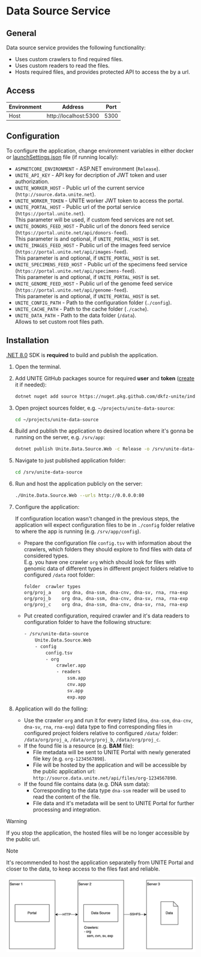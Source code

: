 # Data Source Service

## General
Data source service provides the following functionality:
- Uses custom crawlers to find required files.
- Uses custom readers to read the files.
- Hosts required files, and provides protected API to access the by a url.

## Access
Environment|Address|Port
-----------|-------|----
Host|http://localhost:5300|5300

## Configuration
To configure the application, change environment variables in either docker or [launchSettings.json](Unite.Data.Source.Web/Properties/launchSettings.json) file (if running locally):

- `ASPNETCORE_ENVIRONMENT` - ASP.NET environment (`Release`).
- `UNITE_API_KEY` - API key for decription of JWT token and user authorization.
- `UNITE_WORKER_HOST` - Public url of the current service (`http://source.data.unite.net`).
- `UNITE_WORKER_TOKEN` - UNITE worker JWT token to access the portal.
- `UNITE_PORTAL_HOST` - Public url of the portal service (`https://portal.unite.net`).  
    This parameter will be used, if custom feed services are not set.
- `UNITE_DONORS_FEED_HOST` - Public url of the donors feed service (`https://portal.unite.net/api/donors-feed`).  
    This parameter is and optional, if `UNITE_PORTAL_HOST` is set.
- `UNITE_IMAGES_FEED_HOST` - Public url of the images feed service (`https://portal.unite.net/api/images-feed`).  
    This parameter is and optional, if `UNITE_PORTAL_HOST` is set.
- `UNITE_SPECIMENS_FEED_HOST` - Public url of the specimens feed service (`https://portal.unite.net/api/specimens-feed`).  
    This parameter is and optional, if `UNITE_PORTAL_HOST` is set.
- `UNITE_GENOME_FEED_HOST` - Public url of the genome feed service (`https://portal.unite.net/api/genome-feed`).  
    This parameter is and optional, if `UNITE_PORTAL_HOST` is set.
- `UNITE_CONFIG_PATH` - Path to the configuration folder (`./config`).
- `UNITE_CACHE_PATH` - Path to the cache folder (`./cache`).
- `UNITE_DATA_PATH` - Path to the data folder (`/data`).  
    Allows to set custom root files path.

## Installation

[.NET 8.0](https://dotnet.microsoft.com/en-us/download/dotnet/8.0) SDK is **required** to build and publish the application.

1) Open the terminal.

2) Add UNITE GitHub packages source for required **user** and **token** ([create](https://docs.github.com/en/authentication/keeping-your-account-and-data-secure/managing-your-personal-access-tokens) it if needed):
    ```bash
    dotnet nuget add source https://nuget.pkg.github.com/dkfz-unite/index.json -n github -u ${USER} -p ${TOKEN} --store-password-in-clear-text
    ```

3) Open project sources folder, e.g. `~/projects/unite-data-source`:
    ```bash
    cd ~/projects/unite-data-source
    ```

4) Build and publish the application to desired location where it's gonna be running on the server, e.g. `/srv/app`:
    ```bash
    dotnet publish Unite.Data.Source.Web -c Release -o /srv/unite-data-source -p:PublishSingleFile=true -p:EnableCompressionInSingleFile=true -p:DebugType=None --self-contained   
    ```

5) Navigate to just published application folder:
    ```bash
    cd /srv/unite-data-source
    ```

6) Run and host the application publicly on the server:
    ```bash
    ./Unite.Data.Source.Web --urls http://0.0.0.0:80
    ```

7) Configure the application:

    If configuration location wasn't changed in the previous steps, the application will expect configuration files to be in `./config` folder relative to where the app is running (e.g. `/srv/app/config`).

    - Prepare the configuration file `config.tsv` with information about the crawlers, which folders they should explore to find files with data of considered types.  
    E.g. you have one crawler `org` which should look for files with genomic data of different types in different project folders relative to configured `/data` root folder:
        ```tsv
        folder  crawler types
        org/proj_a    org dna, dna-ssm, dna-cnv, dna-sv, rna, rna-exp
        org/proj_b    org dna, dna-ssm, dna-cnv, dna-sv, rna, rna-exp
        org/proj_c    org dna, dna-ssm, dna-cnv, dna-sv, rna, rna-exp
        ```
    - Put created configuration, required crawler and it's data readers to configuration folder to have the following structure:
        ```txt
        - /srv/unite-data-source
            Unite.Data.Source.Web
            - config
                config.tsv
                - org
                    crawler.app
                    - readers
                        ssm.app
                        cnv.app
                        sv.app
                        exp.app
        ```

8) Application will do the folling:
    - Use the crawler `org` and run it for every listed (`dna`, `dna-ssm`, `dna-cnv`, `dna-sv`, `rna`, `rna-exp`) data type to find corresponding files in configured project folders relative to configured `/data/` folder: `/data/org/proj_a`, `/data/org/proj_b`, `/data/org/proj_c`.
    - If the found file is a resource (e.g. **BAM** file):
        - File metadata will be sent to UNITE Portal with newly generated file key (e.g. `org-1234567890`).
        - File will be hosted by the application and will be accessible by the public application url: `http://source.data.unite.net/api/files/org-1234567890`.
    - If the found file contains data (e.g. DNA ssm data):
        - Corresponding to the data type `dna-ssm` reader will be used to read the content of the file.
        - File data and it's metadata will be sent to UNITE Portal for further processing and integration.

> [!Warning]
> If you stop the application, the hosted files will be no longer accessible by the public url.

> [!Note]
> It's recommended to host the application separatelly from UNITE Portal and closer to the data, to keep access to the files fast and reliable.

![alt text](./Docs/architecture.jpg)
